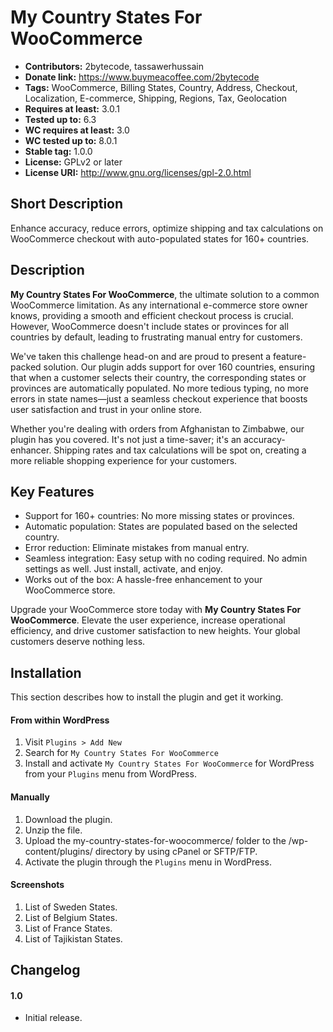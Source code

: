 # My Country States For WooCommerce

- **Contributors:** 2bytecode, tassawerhussain
- **Donate link:** https://www.buymeacoffee.com/2bytecode
- **Tags:** WooCommerce, Billing States, Country, Address, Checkout, Localization, E-commerce, Shipping, Regions, Tax, Geolocation
- **Requires at least:** 3.0.1
- **Tested up to:** 6.3
- **WC requires at least:** 3.0
- **WC tested up to:** 8.0.1
- **Stable tag:** 1.0.0
- **License:** GPLv2 or later
- **License URI:** http://www.gnu.org/licenses/gpl-2.0.html

## Short Description

Enhance accuracy, reduce errors, optimize shipping and tax calculations on WooCommerce checkout with auto-populated states for 160+ countries.

## Description

**My Country States For WooCommerce**, the ultimate solution to a common WooCommerce limitation. As any international e-commerce store owner knows, providing a smooth and efficient checkout process is crucial. However, WooCommerce doesn't include states or provinces for all countries by default, leading to frustrating manual entry for customers.

We've taken this challenge head-on and are proud to present a feature-packed solution. Our plugin adds support for over 160 countries, ensuring that when a customer selects their country, the corresponding states or provinces are automatically populated. No more tedious typing, no more errors in state names—just a seamless checkout experience that boosts user satisfaction and trust in your online store.

Whether you're dealing with orders from Afghanistan to Zimbabwe, our plugin has you covered. It's not just a time-saver; it's an accuracy-enhancer. Shipping rates and tax calculations will be spot on, creating a more reliable shopping experience for your customers.

## Key Features

*   Support for 160+ countries: No more missing states or provinces.
*   Automatic population: States are populated based on the selected country.
*   Error reduction: Eliminate mistakes from manual entry.
*   Seamless integration: Easy setup with no coding required. No admin settings as well. Just install, activate, and enjoy.
*   Works out of the box: A hassle-free enhancement to your WooCommerce store.

Upgrade your WooCommerce store today with **My Country States For WooCommerce**. Elevate the user experience, increase operational efficiency, and drive customer satisfaction to new heights. Your global customers deserve nothing less.

## Installation

This section describes how to install the plugin and get it working.

#### From within WordPress

1. Visit `Plugins > Add New`
1. Search for `My Country States For WooCommerce`
1. Install and activate `My Country States For WooCommerce` for WordPress from your `Plugins` menu from WordPress.

#### Manually

1. Download the plugin.
1. Unzip the file.
1. Upload the my-country-states-for-woocommerce/ folder to the /wp-content/plugins/ directory by using cPanel or SFTP/FTP.
1. Activate the plugin through the `Plugins` menu in WordPress.

#### Screenshots

1. List of Sweden States.
2. List of Belgium States.
3. List of France States. 
4. List of Tajikistan States. 

## Changelog

#### 1.0
* Initial release.


